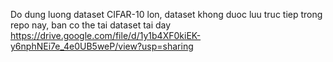 
Do dung luong dataset CIFAR-10 lon, dataset khong duoc luu truc tiep trong repo nay, ban co the tai dataset tai day
https://drive.google.com/file/d/1y1b4XF0kiEK-y6nphNEi7e_4e0UB5weP/view?usp=sharing
